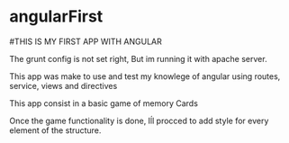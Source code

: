# angularFirst

#THIS IS MY FIRST APP WITH ANGULAR 

The grunt config is not set right, But im running it with apache server.

This app was make to use and test my knowlege of angular using routes, service, views and directives

This app consist in a basic game of memory Cards

Once the game functionality is done, Iĺl procced to add style for every element of the structure.
